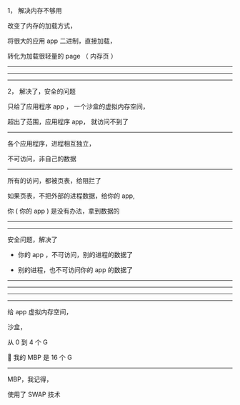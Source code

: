 1， 解决内存不够用


改变了内存的加载方式，


将很大的应用 app 二进制，直接加载，


转化为加载很轻量的 page （ 内存页 ）


<hr>


<hr>


<hr>

2， 解决了，安全的问题


只给了应用程序 app ， 一个沙盒的虚拟内存空间，


超出了范围，应用程序 app， 就访问不到了

<hr>

各个应用程序，进程相互独立，


不可访问，非自己的数据


<hr>


所有的访问，都被页表，给阻拦了




如果页表，不把外部的进程数据，给你的 app,





你 ( 你的 app ) 
是没有办法，拿到数据的


<hr>



<hr>

安全问题，解决了

* 你的 app ，不可访问，别的进程的数据了


* 别的进程，也不可访问你的 app 的数据了

<hr>



<hr>

<hr>

<hr>


给 app 虚拟内存空间，

沙盒，

从 0 到 4 个 G


我的 MBP 是 16 个 G


<hr>


MBP，我记得，

使用了 SWAP 技术